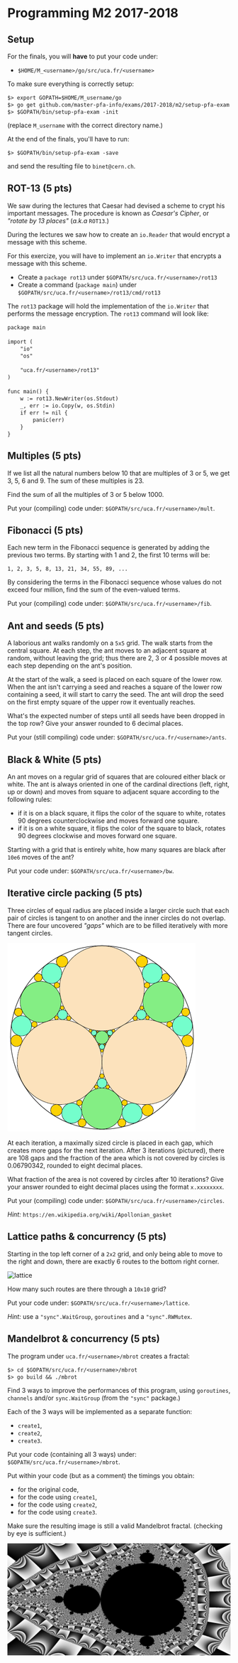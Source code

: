 # Programming M2 2017-2018

## Setup

For the finals, you will **have** to put your code under:

- `$HOME/M_<username>/go/src/uca.fr/<username>`

To make sure everything is correctly setup:

```
$> export GOPATH=$HOME/M_username/go
$> go get github.com/master-pfa-info/exams/2017-2018/m2/setup-pfa-exam
$> $GOPATH/bin/setup-pfa-exam -init
```

(replace `M_username` with the correct directory name.)

At the end of the finals, you'll have to run:

```
$> $GOPATH/bin/setup-pfa-exam -save
```

and send the resulting file to `binet@cern.ch`.

## ROT-13 (5 pts)

We saw during the lectures that Caesar had devised a scheme to crypt his important
messages.
The procedure is known as _Caesar's_ _Cipher_, or _"rotate by 13 places"_ (_a.k.a_ `ROT13`.)

During the lectures we saw how to create an `io.Reader` that would encrypt a message
with this scheme.

For this exercize, you will have to implement an `io.Writer` that encrypts a message
with this scheme.

- Create a `package rot13` under `$GOPATH/src/uca.fr/<username>/rot13`
- Create a command (`package main`) under `$GOPATH/src/uca.fr/<username>/rot13/cmd/rot13`

The `rot13` package will hold the implementation of the `io.Writer` that performs the
message encryption.
The `rot13` command will look like:

```
package main

import (
    "io"
    "os"
    
    "uca.fr/<username>/rot13"
)

func main() {
    w := rot13.NewWriter(os.Stdout)
    _, err := io.Copy(w, os.Stdin)
    if err != nil {
        panic(err)
    }
}
```

## Multiples (5 pts)

If we list all the natural numbers below 10 that are multiples of 3 or 5, we get 3, 5, 6 and 9. The sum of these multiples is 23.

Find the sum of all the multiples of 3 or 5 below 1000.

Put your (compiling) code under: `$GOPATH/src/uca.fr/<username>/mult`.

## Fibonacci (5 pts)

Each new term in the Fibonacci sequence is generated by adding the previous two terms. By starting with 1 and 2, the first 10 terms will be:

```
1, 2, 3, 5, 8, 13, 21, 34, 55, 89, ...
```

By considering the terms in the Fibonacci sequence whose values do not exceed four million, find the sum of the even-valued terms.

Put your (compiling) code under: `$GOPATH/src/uca.fr/<username>/fib`.

## Ant and seeds (5 pts)

A laborious ant walks randomly on a `5x5` grid.
The walk starts from the central square.
At each step, the ant moves to an adjacent square at random, without leaving the grid;
thus there are 2, 3 or 4 possible moves at each step depending on the ant's position.

At the start of the walk, a seed is placed on each square of the lower row.
When the ant isn't carrying a seed and reaches a square of the lower row containing a seed,
it will start to carry the seed.
The ant will drop the seed on the first empty square of the upper row it eventually reaches.

What's the expected number of steps until all seeds have been dropped in the top row? 
Give your answer rounded to 6 decimal places.

Put your (still compiling) code under: `$GOPATH/src/uca.fr/<username>/ants`.

## Black & White (5 pts)

An ant moves on a regular grid of squares that are coloured either black or white.
The ant is always oriented in one of the cardinal directions (left, right, up or down) and moves from square to adjacent square according to the following rules:

- if it is on a black square, it flips the color of the square to white, rotates 90 degrees counterclockwise and moves forward one square.
- if it is on a white square, it flips the color of the square to black, rotates 90 degrees clockwise and moves forward one square.

Starting with a grid that is entirely white, how many squares are black after `10e6` moves of the ant?

Put your code under: `$GOPATH/src/uca.fr/<username>/bw`.

## Iterative circle packing (5 pts)

Three circles of equal radius are placed inside a larger circle such that
each pair of circles is tangent to on another and the inner circles do not
overlap.
There are four uncovered _"gaps"_ which are to be filled iteratively with
more tangent circles.

![circles](figs/circles.png)

At each iteration, a maximally sized circle is placed in each gap, which creates
more gaps for the next iteration.
After 3 iterations (pictured), there are 108 gaps and the fraction of the area
which is not covered by circles is 0.06790342, rounded to eight decimal places.

What fraction of the area is not covered by circles after 10 iterations?
Give your answer rounded to eight decimal places using the format `x.xxxxxxxx`.

Put your (compiling) code under: `$GOPATH/src/uca.fr/<username>/circles`.

_Hint:_ `https://en.wikipedia.org/wiki/Apollonian_gasket`

## Lattice paths & concurrency (5 pts)

Starting in the top left corner of a `2x2` grid, and only being able to move to the right and down, there are exactly 6 routes to the bottom right corner.

![lattice](figs/lattice.png)

How many such routes are there through a `10x10` grid?

Put your code under: `$GOPATH/src/uca.fr/<username>/lattice`.

_Hint:_ use a `"sync".WaitGroup`, `goroutines` and a `"sync".RWMutex`.

## Mandelbrot & concurrency (5 pts)

The program under `uca.fr/<username>/mbrot` creates a fractal:

```
$> cd $GOPATH/src/uca.fr/<username>/mbrot
$> go build && ./mbrot
```

Find 3 ways to improve the performances of this program, using `goroutines`, `channels` and/or `sync.WaitGroup` (from the `"sync"` package.)

Each of the 3 ways will be implemented as a separate function:

- `create1`,
- `create2`,
- `create3`.

Put your code (containing all 3 ways) under: `$GOPATH/src/uca.fr/<username>/mbrot`.

Put within your code (but as a comment) the timings you obtain:
- for the original code,
- for the code using `create1`,
- for the code using `create2`,
- for the code using `create3`.

Make sure the resulting image is still a valid Mandelbrot fractal. (checking by eye is sufficient.)

![mbrot](figs/mandelbrot.png)


